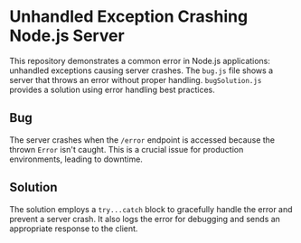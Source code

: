 # Unhandled Exception Crashing Node.js Server

This repository demonstrates a common error in Node.js applications:  unhandled exceptions causing server crashes.  The `bug.js` file shows a server that throws an error without proper handling.  `bugSolution.js` provides a solution using error handling best practices.

## Bug

The server crashes when the `/error` endpoint is accessed because the thrown `Error` isn't caught.  This is a crucial issue for production environments, leading to downtime.

## Solution

The solution employs a `try...catch` block to gracefully handle the error and prevent a server crash.  It also logs the error for debugging and sends an appropriate response to the client.